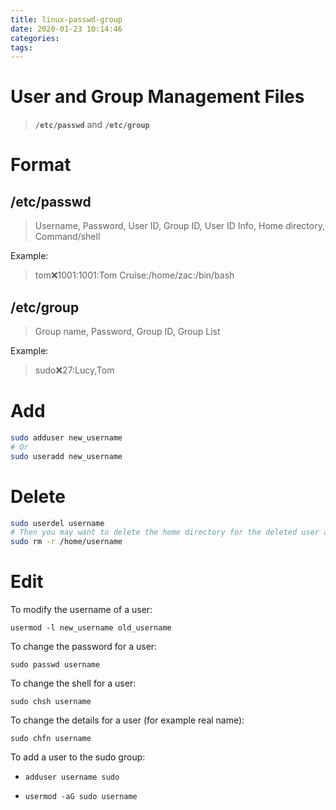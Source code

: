 ```yaml
---
title: linux-passwd-group
date: 2020-01-23 10:14:46
categories:
tags:
---
```

# User and Group Management Files

> **`/etc/passwd`** and **`/etc/group`**


# Format

## /etc/passwd
> Username, Password, User ID, Group ID, User ID Info, Home directory, Command/shell

Example:

> tom:x:1001:1001:Tom Cruise:/home/zac:/bin/bash

## /etc/group
> Group name, Password, Group ID, Group List

Example:

> sudo:x:27:Lucy,Tom

<!--more-->

# Add

``` sh
sudo adduser new_username
# Or
sudo useradd new_username
```

# Delete
``` sh
sudo userdel username
# Then you may want to delete the home directory for the deleted user account :
sudo rm -r /home/username
```

# Edit
To modify the username of a user:

`usermod -l new_username old_username`

To change the password for a user:

`sudo passwd username`

To change the shell for a user:

`sudo chsh username`

To change the details for a user (for example real name):

`sudo chfn username`

To add a user to the sudo group:

* `adduser username sudo`

* `usermod -aG sudo username`